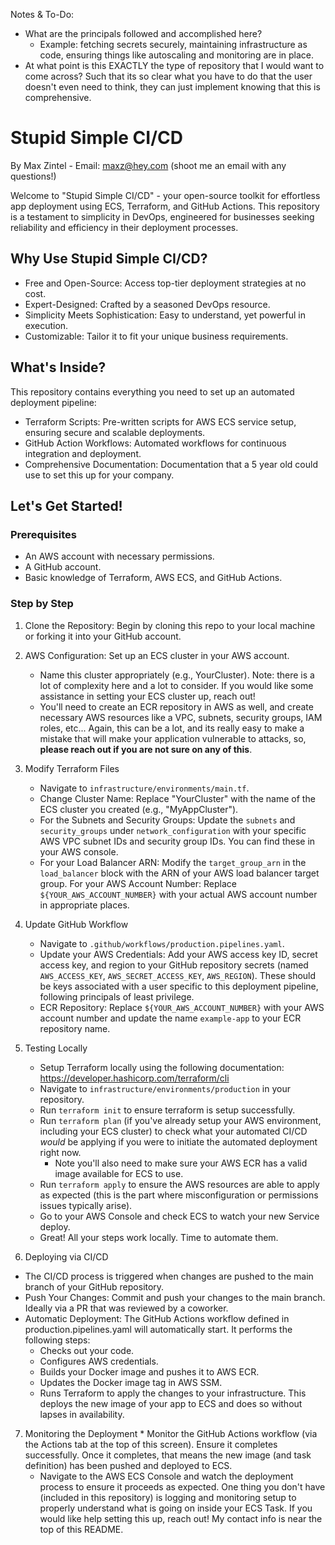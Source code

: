 Notes & To-Do:
* What are the principals followed and accomplished here?
  * Example: fetching secrets securely, maintaining infrastructure as code, ensuring things like autoscaling and monitoring are in place.
* At what point is this EXACTLY the type of repository that I would want to come across? Such that its so clear what you have to do that the user doesn't even need to think, they can just implement knowing that this is comprehensive.

# Stupid Simple CI/CD

By Max Zintel - Email: maxz@hey.com (shoot me an email with any questions!)

Welcome to "Stupid Simple CI/CD" - your open-source toolkit for effortless app deployment using ECS, Terraform, and GitHub Actions. This repository is a testament to simplicity in DevOps, engineered for businesses seeking reliability and efficiency in their deployment processes.

## Why Use Stupid Simple CI/CD?
* Free and Open-Source: Access top-tier deployment strategies at no cost.
* Expert-Designed: Crafted by a seasoned DevOps resource.
* Simplicity Meets Sophistication: Easy to understand, yet powerful in execution.
* Customizable: Tailor it to fit your unique business requirements.

## What's Inside?
This repository contains everything you need to set up an automated deployment pipeline:

* Terraform Scripts: Pre-written scripts for AWS ECS service setup, ensuring secure and scalable deployments.
* GitHub Action Workflows: Automated workflows for continuous integration and deployment.
* Comprehensive Documentation: Documentation that a 5 year old could use to set this up for your company.

## Let's Get Started!

### Prerequisites
* An AWS account with necessary permissions.
* A GitHub account.
* Basic knowledge of Terraform, AWS ECS, and GitHub Actions.

### Step by Step

1. Clone the Repository: Begin by cloning this repo to your local machine or forking it into your GitHub account.
2. AWS Configuration: Set up an ECS cluster in your AWS account.
   * Name this cluster appropriately (e.g., YourCluster). Note: there is a lot of complexity here and a lot to consider. If you would like some assistance in setting your ECS cluster up, reach out!
   * You'll need to create an ECR repository in AWS as well, and create necessary AWS resources like a VPC, subnets, security groups, IAM roles, etc... Again, this can be a lot, and its really easy to make a mistake that will make your application vulnerable to attacks, so, **please reach out if you are not sure on any of this**.

3. Modify Terraform Files
   * Navigate to `infrastructure/environments/main.tf`.
   * Change Cluster Name: Replace "YourCluster" with the name of the ECS cluster you created (e.g., "MyAppCluster").
   * For the Subnets and Security Groups: Update the `subnets` and `security_groups` under `network_configuration` with your specific AWS VPC subnet IDs and security group IDs. You can find these in your AWS console.
   * For your Load Balancer ARN: Modify the `target_group_arn` in the `load_balancer` block with the ARN of your AWS load balancer target group. For your AWS Account Number: Replace `${YOUR_AWS_ACCOUNT_NUMBER}` with your actual AWS account number in appropriate places.

4. Update GitHub Workflow
   * Navigate to `.github/workflows/production.pipelines.yaml`.
   * Update your AWS Credentials: Add your AWS access key ID, secret access key, and region to your GitHub repository secrets (named `AWS_ACCESS_KEY`, `AWS_SECRET_ACCESS_KEY`, `AWS_REGION`). These should be keys associated with a user specific to this deployment pipeline, following principals of least privilege.
   * ECR Repository: Replace `${YOUR_AWS_ACCOUNT_NUMBER}` with your AWS account number and update the name `example-app` to your ECR repository name.

5. Testing Locally
   * Setup Terraform locally using the following documentation: https://developer.hashicorp.com/terraform/cli
   * Navigate to `infrastructure/environments/production` in your repository.
   * Run `terraform init` to ensure terraform is setup successfully.
   * Run `terraform plan` (if you've already setup your AWS environment, including your ECS cluster) to check what your automated CI/CD _would_ be applying if you were to initiate the automated deployment right now.
     * Note you'll also need to make sure your AWS ECR has a valid image available for ECS to use.
   * Run `terraform apply` to ensure the AWS resources are able to apply as expected (this is the part where misconfiguration or permissions issues typically arise).
   * Go to your AWS Console and check ECS to watch your new Service deploy.
   * Great! All your steps work locally. Time to automate them.
 
 6. Deploying via CI/CD
   * The CI/CD process is triggered when changes are pushed to the main branch of your GitHub repository.
   * Push Your Changes: Commit and push your changes to the main branch. Ideally via a PR that was reviewed by a coworker.
   * Automatic Deployment: The GitHub Actions workflow defined in production.pipelines.yaml will automatically start. It performs the following steps:
     * Checks out your code.
     * Configures AWS credentials.
     * Builds your Docker image and pushes it to AWS ECR.
     * Updates the Docker image tag in AWS SSM.
     * Runs Terraform to apply the changes to your infrastructure. This deploys the new image of your app to ECS and does so without lapses in availability.
    
  7. Monitoring the Deployment
    * Monitor the GitHub Actions workflow (via the Actions tab at the top of this screen). Ensure it completes successfully. Once it completes, that means the new image (and task definition) has been pushed and deployed to ECS.
     * Navigate to the AWS ECS Console and watch the deployment process to ensure it proceeds as expected. One thing you don't have (included in this repository) is logging and monitoring setup to properly understand what is going on inside your ECS Task. If you would like help setting this up, reach out! My contact info is near the top of this README.
